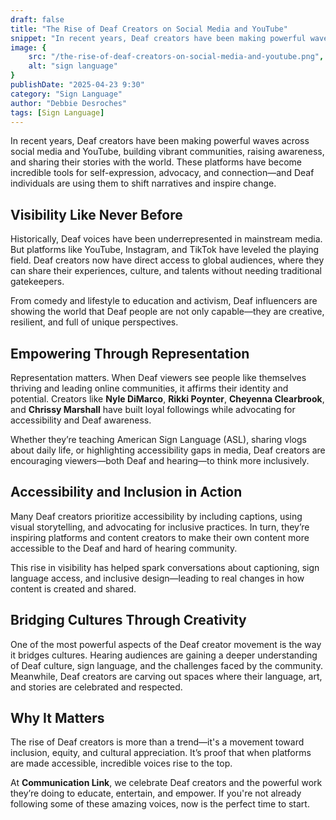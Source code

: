 ```yaml
---
draft: false
title: "The Rise of Deaf Creators on Social Media and YouTube"
snippet: "In recent years, Deaf creators have been making powerful waves across social media and YouTube, building vibrant communities, raising awareness, and sharing their stories with the world. These platforms have become incredible tools for self-expression, advocacy, and connection—and Deaf individuals are using them to shift narratives and inspire change."
image: {
    src: "/the-rise-of-deaf-creators-on-social-media-and-youtube.png",
    alt: "sign language"
}
publishDate: "2025-04-23 9:30"
category: "Sign Language"
author: "Debbie Desroches"
tags: [Sign Language]
---
```

In recent years, Deaf creators have been making powerful waves across social media and YouTube, building vibrant communities, raising awareness, and sharing their stories with the world. These platforms have become incredible tools for self-expression, advocacy, and connection—and Deaf individuals are using them to shift narratives and inspire change.

## Visibility Like Never Before

Historically, Deaf voices have been underrepresented in mainstream media. But platforms like YouTube, Instagram, and TikTok have leveled the playing field. Deaf creators now have direct access to global audiences, where they can share their experiences, culture, and talents without needing traditional gatekeepers.

From comedy and lifestyle to education and activism, Deaf influencers are showing the world that Deaf people are not only capable—they are creative, resilient, and full of unique perspectives.

## Empowering Through Representation

Representation matters. When Deaf viewers see people like themselves thriving and leading online communities, it affirms their identity and potential. Creators like **Nyle DiMarco**, **Rikki Poynter**, **Cheyenna Clearbrook**, and **Chrissy Marshall** have built loyal followings while advocating for accessibility and Deaf awareness.

Whether they’re teaching American Sign Language (ASL), sharing vlogs about daily life, or highlighting accessibility gaps in media, Deaf creators are encouraging viewers—both Deaf and hearing—to think more inclusively.

## Accessibility and Inclusion in Action

Many Deaf creators prioritize accessibility by including captions, using visual storytelling, and advocating for inclusive practices. In turn, they’re inspiring platforms and content creators to make their own content more accessible to the Deaf and hard of hearing community.

This rise in visibility has helped spark conversations about captioning, sign language access, and inclusive design—leading to real changes in how content is created and shared.

## Bridging Cultures Through Creativity

One of the most powerful aspects of the Deaf creator movement is the way it bridges cultures. Hearing audiences are gaining a deeper understanding of Deaf culture, sign language, and the challenges faced by the community. Meanwhile, Deaf creators are carving out spaces where their language, art, and stories are celebrated and respected.

## Why It Matters

The rise of Deaf creators is more than a trend—it's a movement toward inclusion, equity, and cultural appreciation. It’s proof that when platforms are made accessible, incredible voices rise to the top.

At **Communication Link**, we celebrate Deaf creators and the powerful work they’re doing to educate, entertain, and empower. If you're not already following some of these amazing voices, now is the perfect time to start.
